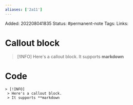 ```yaml
---
aliases: ['2a11']
---
```

Added: 202208041835
Status: #permanent-note 
Tags:
Links: 

# Callout block
> [!INFO] 
 > Here's a callout block. 
 > It supports **markdown**
 
# Code
```
> [!INFO] 
 > Here's a callout block. 
 > It supports **markdown
```